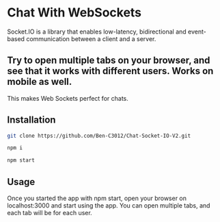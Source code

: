 # Chat With WebSockets

Socket.IO is a library that enables low-latency, bidirectional and event-based communication between a client and a server.

## Try to open multiple tabs on your browser, and see that it works with different users. Works on mobile as well.

This makes Web Sockets 
perfect for chats.


## Installation

 

```bash
git clone https://github.com/Ben-C3012/Chat-Socket-IO-V2.git
```

```bash
npm i 
```

```bash
npm start 
```

## Usage
Once you started the app with npm start, open your browser on 
localhost:3000 and start using the app. 
You can open multiple tabs, and each tab will be for each user.


